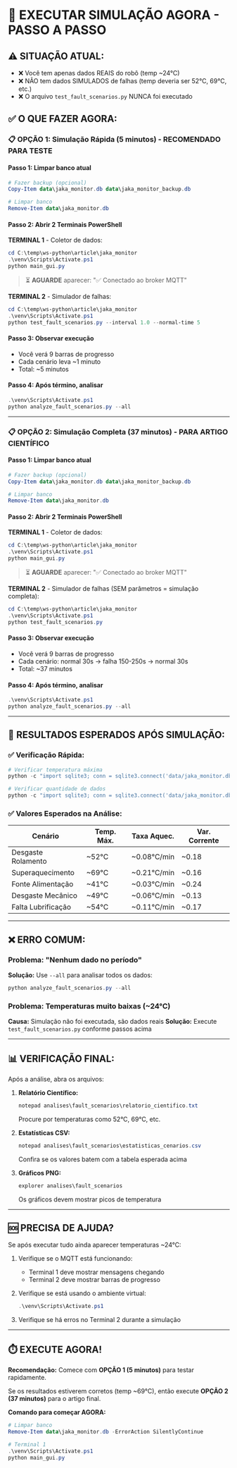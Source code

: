 # 🚀 EXECUTAR SIMULAÇÃO AGORA - PASSO A PASSO

## ⚠️ SITUAÇÃO ATUAL:
- ❌ Você tem apenas dados REAIS do robô (temp ~24°C)
- ❌ NÃO tem dados SIMULADOS de falhas (temp deveria ser 52°C, 69°C, etc.)
- ❌ O arquivo `test_fault_scenarios.py` NUNCA foi executado

## ✅ O QUE FAZER AGORA:

### 📋 OPÇÃO 1: Simulação Rápida (5 minutos) - RECOMENDADO PARA TESTE

#### Passo 1: Limpar banco atual
```powershell
# Fazer backup (opcional)
Copy-Item data\jaka_monitor.db data\jaka_monitor_backup.db

# Limpar banco
Remove-Item data\jaka_monitor.db
```

#### Passo 2: Abrir 2 Terminais PowerShell

**TERMINAL 1** - Coletor de dados:
```powershell
cd C:\temp\ws-python\article\jaka_monitor
.\venv\Scripts\Activate.ps1
python main_gui.py
```
> ⏳ **AGUARDE** aparecer: "✅ Conectado ao broker MQTT"

**TERMINAL 2** - Simulador de falhas:
```powershell
cd C:\temp\ws-python\article\jaka_monitor
.\venv\Scripts\Activate.ps1
python test_fault_scenarios.py --interval 1.0 --normal-time 5
```

#### Passo 3: Observar execução
- Você verá 9 barras de progresso
- Cada cenário leva ~1 minuto
- Total: ~5 minutos

#### Passo 4: Após término, analisar
```powershell
.\venv\Scripts\Activate.ps1
python analyze_fault_scenarios.py --all
```

---

### 📋 OPÇÃO 2: Simulação Completa (37 minutos) - PARA ARTIGO CIENTÍFICO

#### Passo 1: Limpar banco atual
```powershell
# Fazer backup (opcional)
Copy-Item data\jaka_monitor.db data\jaka_monitor_backup.db

# Limpar banco
Remove-Item data\jaka_monitor.db
```

#### Passo 2: Abrir 2 Terminais PowerShell

**TERMINAL 1** - Coletor de dados:
```powershell
cd C:\temp\ws-python\article\jaka_monitor
.\venv\Scripts\Activate.ps1
python main_gui.py
```
> ⏳ **AGUARDE** aparecer: "✅ Conectado ao broker MQTT"

**TERMINAL 2** - Simulador de falhas (SEM parâmetros = simulação completa):
```powershell
cd C:\temp\ws-python\article\jaka_monitor
.\venv\Scripts\Activate.ps1
python test_fault_scenarios.py
```

#### Passo 3: Observar execução
- Você verá 9 barras de progresso
- Cada cenário: normal 30s → falha 150-250s → normal 30s
- Total: ~37 minutos

#### Passo 4: Após término, analisar
```powershell
.\venv\Scripts\Activate.ps1
python analyze_fault_scenarios.py --all
```

---

## 🎯 RESULTADOS ESPERADOS APÓS SIMULAÇÃO:

### ✅ Verificação Rápida:
```powershell
# Verificar temperatura máxima
python -c "import sqlite3; conn = sqlite3.connect('data/jaka_monitor.db'); cursor = conn.cursor(); cursor.execute('SELECT MAX(temperature) FROM joint_data'); print(f'Temp máxima: {cursor.fetchone()[0]:.1f}°C (esperado: ~69°C)')"

# Verificar quantidade de dados
python -c "import sqlite3; conn = sqlite3.connect('data/jaka_monitor.db'); cursor = conn.cursor(); cursor.execute('SELECT COUNT(*) FROM robot_data'); print(f'Registros: {cursor.fetchone()[0]} (esperado: >1000 para simulação completa)')"
```

### ✅ Valores Esperados na Análise:

| Cenário | Temp. Máx. | Taxa Aquec. | Var. Corrente |
|---------|-----------|-------------|---------------|
| Desgaste Rolamento | ~52°C | ~0.08°C/min | ~0.18 |
| Superaquecimento | ~69°C | ~0.21°C/min | ~0.16 |
| Fonte Alimentação | ~41°C | ~0.03°C/min | ~0.24 |
| Desgaste Mecânico | ~49°C | ~0.06°C/min | ~0.13 |
| Falta Lubrificação | ~54°C | ~0.11°C/min | ~0.17 |

---

## ❌ ERRO COMUM:

### Problema: "Nenhum dado no período"
**Solução:** Use `--all` para analisar todos os dados:
```powershell
python analyze_fault_scenarios.py --all
```

### Problema: Temperaturas muito baixas (~24°C)
**Causa:** Simulação não foi executada, são dados reais
**Solução:** Execute `test_fault_scenarios.py` conforme passos acima

---

## 📊 VERIFICAÇÃO FINAL:

Após a análise, abra os arquivos:

1. **Relatório Científico:**
   ```powershell
   notepad analises\fault_scenarios\relatorio_cientifico.txt
   ```
   Procure por temperaturas como 52°C, 69°C, etc.

2. **Estatísticas CSV:**
   ```powershell
   notepad analises\fault_scenarios\estatisticas_cenarios.csv
   ```
   Confira se os valores batem com a tabela esperada acima

3. **Gráficos PNG:**
   ```powershell
   explorer analises\fault_scenarios
   ```
   Os gráficos devem mostrar picos de temperatura

---

## 🆘 PRECISA DE AJUDA?

Se após executar tudo ainda aparecer temperaturas ~24°C:

1. Verifique se o MQTT está funcionando:
   - Terminal 1 deve mostrar mensagens chegando
   - Terminal 2 deve mostrar barras de progresso

2. Verifique se está usando o ambiente virtual:
   ```powershell
   .\venv\Scripts\Activate.ps1
   ```

3. Verifique se há erros no Terminal 2 durante a simulação

---

## ⏱️ EXECUTE AGORA!

**Recomendação:** Comece com **OPÇÃO 1 (5 minutos)** para testar rapidamente.

Se os resultados estiverem corretos (temp ~69°C), então execute **OPÇÃO 2 (37 minutos)** para o artigo final.

**Comando para começar AGORA:**
```powershell
# Limpar banco
Remove-Item data\jaka_monitor.db -ErrorAction SilentlyContinue

# Terminal 1
.\venv\Scripts\Activate.ps1
python main_gui.py
```
